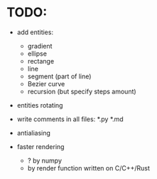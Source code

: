 # TODO:

- add entities:
  - gradient
  - ellipse
  - rectange
  - line
  - segment (part of line)
  - Bezier curve
  - recursion (but specify steps amount)

- entities rotating

- write comments in all files: *.py *.md

- antialiasing

- faster rendering
  - ? by numpy
  - by render function written on C/C++/Rust










